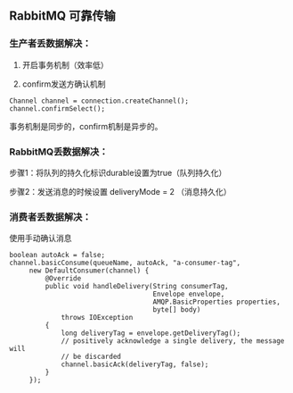 ## RabbitMQ 可靠传输

### 生产者丢数据解决：

1. 开启事务机制（效率低）

2. confirm发送方确认机制

```
Channel channel = connection.createChannel();
channel.confirmSelect();
```


事务机制是同步的，confirm机制是异步的。


### RabbitMQ丢数据解决：


步骤1：将队列的持久化标识durable设置为true（队列持久化）


步骤2：发送消息的时候设置 deliveryMode = 2 （消息持久化）


### 消费者丢数据解决：

使用手动确认消息

```
boolean autoAck = false;
channel.basicConsume(queueName, autoAck, "a-consumer-tag",
     new DefaultConsumer(channel) {
         @Override
         public void handleDelivery(String consumerTag,
                                    Envelope envelope,
                                    AMQP.BasicProperties properties,
                                    byte[] body)
             throws IOException
         {
             long deliveryTag = envelope.getDeliveryTag();
             // positively acknowledge a single delivery, the message will
             // be discarded
             channel.basicAck(deliveryTag, false);
         }
     });
```
